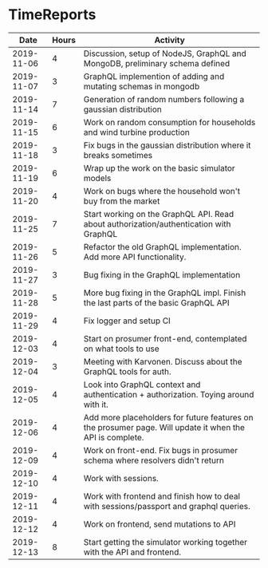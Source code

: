 # TimeReports

| Date  |      Hours    | Activity                                       |
| ----------- | ------- |------------------------------------------------
| 2019-11-06 | 4 |  Discussion, setup of NodeJS, GraphQL and MongoDB, preliminary schema defined |
| 2019-11-07 | 3 | GraphQL implemention of adding and mutating schemas in mongodb |
| 2019-11-14 | 7 | Generation of random numbers following a gaussian distribution |
| 2019-11-15 | 6 | Work on random consumption for households and wind turbine production |
| 2019-11-18 | 3 | Fix bugs in the gaussian distribution where it breaks sometimes |
| 2019-11-19 | 6 | Wrap up the work on the basic simulator models |
| 2019-11-20 | 4 | Work on bugs where the household won't buy from the market |
| 2019-11-25 | 7 | Start working on the GraphQL API. Read about authorization/authentication with GraphQL |
| 2019-11-26 | 5 | Refactor the old GraphQL implementation. Add more API functionality. |
| 2019-11-27 | 3 | Bug fixing in the GraphQL implementation |
| 2019-11-28 | 5 | More bug fixing in the GraphQL impl. Finish the last parts of the basic GraphQL API |
| 2019-11-29 | 4 | Fix logger and setup CI |
| 2019-12-03 | 4 | Start on prosumer front-end, contemplated on what tools to use |
| 2019-12-04 | 3 | Meeting with Karvonen. Discuss about the GraphQL tools for auth. |
| 2019-12-05 | 4 | Look into GraphQL context and authentication + authorization. Toying around with it. |
| 2019-12-06 | 4 | Add more placeholders for future features on the prosumer page. Will update it when the API is complete.|
| 2019-12-09 | 4 | Work on front-end. Fix bugs in prosumer schema where resolvers didn't return |
| 2019-12-10 | 4 | Work with sessions. |
| 2019-12-11 | 4 | Work with frontend and finish how to deal with sessions/passport and graphql queries. |
| 2019-12-12 | 4 | Work on frontend, send mutations to API |
| 2019-12-13 | 8 | Start getting the simulator working together with the API and frontend. |
